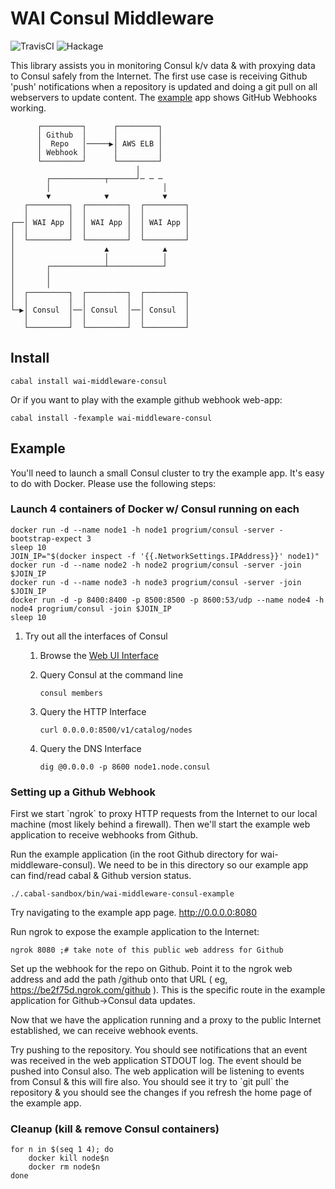# WAI Consul Middleware

![TravisCI](https://travis-ci.org/fpco/wai-middleware-consul.svg)
![Hackage](https://img.shields.io/hackage/v/wai-middleware-consul.svg)

This library assists you in monitoring Consul k/v data & with
proxying data to Consul safely from the Internet.  The first use
case is receiving Github 'push' notifications when a repository is
updated and doing a git pull on all webservers to update content.
The [example](./example) app shows GitHub Webhooks working.

          ┌─────────┐      ┌─────────┐
          │ Github  │      │         │
          │  Repo   │─────▶│ AWS ELB │
          │ Webhook │      │         │
          └─────────┘      └─────────┘
                                │
            ┌────────────┬──────┘─ ─ ─
            │                         │
            ▼            ▼            ▼
       ┌─────────┐  ┌─────────┐  ┌─────────┐
       │         │  │         │  │         │
    ┌──│ WAI App │  │ WAI App │  │ WAI App │
    │  │         │  │         │  │         │
    │  └─────────┘  └─────────┘  └─────────┘
    │                    ▲            ▲
    │                    │            │
    │       ┌────────────┴────────────┘
    │       │
    │       │
    │  ┌─────────┐  ┌─────────┐  ┌─────────┐
    │  │         │  │         │  │         │
    └─▶│ Consul  │──│ Consul  │──│ Consul  │
       │         │  │         │  │         │
       └─────────┘  └─────────┘  └─────────┘

## Install

    cabal install wai-middleware-consul

Or if you want to play with the example github webhook web-app:

    cabal install -fexample wai-middleware-consul

## Example

You'll need to launch a small Consul cluster to try the example app.
It's easy to do with Docker.  Please use the following steps:

### Launch 4 containers of Docker w/ Consul running on each

    docker run -d --name node1 -h node1 progrium/consul -server -bootstrap-expect 3
    sleep 10
    JOIN_IP="$(docker inspect -f '{{.NetworkSettings.IPAddress}}' node1)"
    docker run -d --name node2 -h node2 progrium/consul -server -join $JOIN_IP
    docker run -d --name node3 -h node3 progrium/consul -server -join $JOIN_IP
    docker run -d -p 8400:8400 -p 8500:8500 -p 8600:53/udp --name node4 -h node4 progrium/consul -join $JOIN_IP
    sleep 10

1.  Try out all the interfaces of Consul

    1.  Browse the [Web UI Interface](http://localhost:8500/ui/#/dc1/services/consul)

    2.  Query Consul at the command line

            consul members

    3.  Query the HTTP Interface

            curl 0.0.0.0:8500/v1/catalog/nodes

    4.  Query the DNS Interface

            dig @0.0.0.0 -p 8600 node1.node.consul

### Setting up a Github Webhook

First we start \`ngrok\` to proxy HTTP requests from the Internet to
our local machine (most likely behind a firewall).  Then we'll start
the example web application to receive webhooks from Github.

Run the example application (in the root Github directory for
wai-middleware-consul).  We need to be in this directory so our
example app can find/read cabal & Github version status.

    ./.cabal-sandbox/bin/wai-middleware-consul-example

Try navigating to the example app page. <http://0.0.0.0:8080>

Run ngrok to expose the example application to the Internet:

    ngrok 8080 ;# take note of this public web address for Github

Set up the webhook for the repo on Github. Point it to the ngrok web
address and add the path /github onto that URL ( eg,
<https://be2f75d.ngrok.com/github> ).  This is the specific route in
the example application for Github->Consul data updates.

Now that we have the application running and a proxy to the public
Internet established, we can receive webhook events.

Try pushing to the repository.  You should see notifications that an
event was received in the web application STDOUT log.  The event
should be pushed into Consul also.  The web application will be
listening to events from Consul & this will fire also.  You should
see it try to \`git pull\` the repository & you should see the changes
if you refresh the home page of the example app.

### Cleanup (kill & remove Consul containers)

    for n in $(seq 1 4); do
        docker kill node$n
        docker rm node$n
    done
